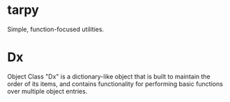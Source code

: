 # tarpy
Simple, function-focused utilities.

# Dx
Object Class "Dx" is a dictionary-like object that is built to maintain the order of its items, and contains functionality for performing basic functions over multiple object entries.
